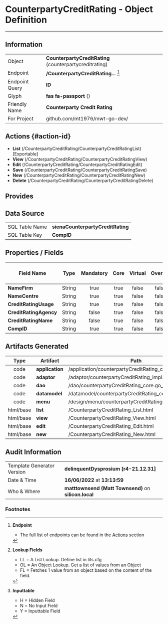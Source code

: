 # **CounterpartyCreditRating** - Object Definition
---
##  Information
|   |   |
|---|---|
|Object         |**CounterpartyCreditRating** (counterpartycreditrating) |
|Endpoint 	    |**/CounterpartyCreditRating...** [^1]|
|Endpoint Query |**ID**|
Glyph|**fas fa-passport** ()
Friendly Name|**Counterparty Credit Rating**|
|For Project    |github.com/mt1976/mwt-go-dev/|

##  Actions {#action-id}
* **List** (/CounterpartyCreditRating/CounterpartyCreditRatingList) [Exportable]
* **View** (/CounterpartyCreditRating/CounterpartyCreditRatingView)
* **Edit** (/CounterpartyCreditRating/CounterpartyCreditRatingEdit)
* **Save** (/CounterpartyCreditRating/CounterpartyCreditRatingSave)
* **New** (/CounterpartyCreditRating/CounterpartyCreditRatingNew)
* **Delete** (/CounterpartyCreditRating/CounterpartyCreditRatingDelete)







##  Provides







##  Data Source 
|   |   |
|---|---|
SQL Table Name       | **sienaCounterpartyCreditRating**
SQL Table Key | **CompID**



##  Properties / Fields
| Field Name| Type | Mandatory | Core | Virtual | Overide | Lookup [^2]| Lookup Object      | Lookup Field Source         | Lookup Return Value                | Inputable [^3]|DB Column|Default Value| No Change | Callout | Internal |
| -- | --  | :--: | :--: | :--: |:--: |:--: |:--: |-- |-- |:--: |-- | --| :--: | :--: | :--: |
|**NameFirm**|String|true|true|false|false|||||Y|NameFirm||false|false|false|
|**NameCentre**|String|true|true|false|false|||||Y|NameCentre||false|false|false|
|**CreditRatingUsage**|String|true|true|false|false|||||Y|CreditRatingUsage||false|false|false|
|**CreditRatingAgency**|String|false|true|false|false|||||Y|CreditRatingAgency||false|false|false|
|**CreditRatingName**|String|false|true|false|false|||||Y|CreditRatingName||false|false|false|
|**CompID**|String|true|true|false|false|||||Y|CompID||false|false|false|


##  Artifacts Generated
| Type | Artifact | Path|
| :--: | -- | -- |
| code | **application** | /application/counterpartyCreditRating_core.go_tmp |
| code | **adaptor** | /adaptor/counterpartyCreditRating_impl.go_template_tmp |
| code | **dao** | /dao/counterpartyCreditRating_core.go_tmp |
| code | **datamodel** | /datamodel/counterpartyCreditRating_core.go_tmp |
| code | **menu** | /design/menu/counterpartyCreditRating.json_tmp |
| html/base | **list** | /CounterpartyCreditRating_List.html |
| html/base | **view** | /CounterpartyCreditRating_View.html |
| html/base | **edit** | /CounterpartyCreditRating_Edit.html |
| html/base | **new** | /CounterpartyCreditRating_New.html |


## Audit Information
|   |   |
|---|---|
Template Generator Version   | **delinquentDysprosium [r4-21.12.31]**
Date & Time		     | **16/06/2022** at **13:13:59**
Who & Where		     | **matttownsend (Matt Townsend)** on **silicon.local**

### Footnotes
[^1]: **Endpoint**
    * The full list of endpoints can be found in the [Actions](#action-id) section
[^2]: **Lookup Fields**
    * LL = A List Lookup. Define list in lits.cfg
    * OL = An Object Lookup. Get a list of values from an Object
    * FL = Fetches 1 value from an object based on the content of the field. 
[^3]: **Inputtable**   
    * H = Hidden Field
    * N = No Input Field
    * Y = Inputtable Field